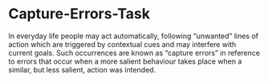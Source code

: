 # Capture-Errors-Task
In everyday life people may act automatically, following “unwanted” lines of action which are triggered by contextual cues and may interfere with current goals. Such occurrences are known as “capture errors” in reference to errors that occur when a more salient behaviour takes place when a similar, but less salient, action was intended.
